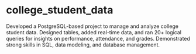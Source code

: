 # college_student_data
Developed a PostgreSQL-based project to manage and analyze college student data. Designed tables, added real-time data, and ran 20+ logical queries for insights on performance, attendance, and grades. Demonstrated strong skills in SQL, data modeling, and database management.
